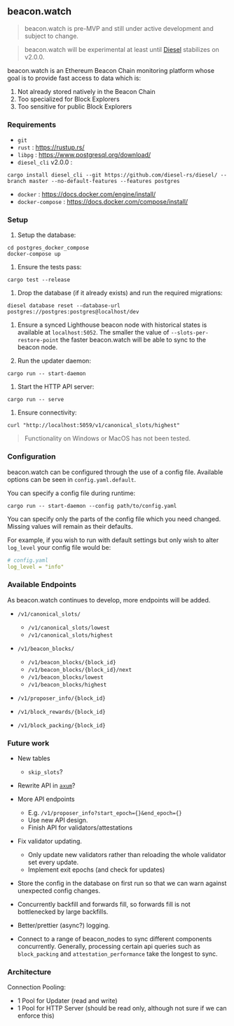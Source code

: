 ## beacon.watch

>beacon.watch is pre-MVP and still under active development and subject to change.

> beacon.watch will be experimental at least until
[Diesel](https://github.com/diesel-rs/diesel/) stabilizes on v2.0.0.

beacon.watch is an Ethereum Beacon Chain monitoring platform whose goal is to provide fast access to
data which is:
1. Not already stored natively in the Beacon Chain
2. Too specialized for Block Explorers
3. Too sensitive for public Block Explorers


### Requirements
- `git`
- `rust` : https://rustup.rs/
- `libpg` : https://www.postgresql.org/download/
- `diesel_cli` v2.0.0 :
```
cargo install diesel_cli --git https://github.com/diesel-rs/diesel/ --branch master --no-default-features --features postgres
```
- `docker` : https://docs.docker.com/engine/install/
- `docker-compose` : https://docs.docker.com/compose/install/

### Setup
1. Setup the database:
```
cd postgres_docker_compose
docker-compose up
```

1. Ensure the tests pass:
```
cargo test --release
```

1. Drop the database (if it already exists) and run the required migrations:
```
diesel database reset --database-url postgres://postgres:postgres@localhost/dev
```

1. Ensure a synced Lighthouse beacon node with historical states is available
at `localhost:5052`.
The smaller the value of `--slots-per-restore-point` the faster beacon.watch
will be able to sync to the beacon node.

1. Run the updater daemon:
```
cargo run -- start-daemon
```

1. Start the HTTP API server:
```
cargo run -- serve
```

1. Ensure connectivity:
```
curl "http://localhost:5059/v1/canonical_slots/highest"
```

> Functionality on Windows or MacOS has not been tested.


### Configuration
beacon.watch can be configured through the use of a config file.
Available options can be seen in `config.yaml.default`.

You can specify a config file during runtime:
```
cargo run -- start-daemon --config path/to/config.yaml
```

You can specify only the parts of the config file which you need changed.
Missing values will remain as their defaults.

For example, if you wish to run with default settings but only wish to alter `log_level`
your config file would be:
```yaml
# config.yaml
log_level = "info"
```

### Available Endpoints
As beacon.watch continues to develop, more endpoints will be added.

- `/v1/canonical_slots/`
  - `/v1/canonical_slots/lowest`
  - `/v1/canonical_slots/highest`


- `/v1/beacon_blocks/`
  - `/v1/beacon_blocks/{block_id}`
  - `/v1/beacon_blocks/{block_id}/next`
  - `/v1/beacon_blocks/lowest`
  - `/v1/beacon_blocks/highest`


- `/v1/proposer_info/{block_id}`


- `/v1/block_rewards/{block_id}`


- `/v1/block_packing/{block_id}`


### Future work
- New tables
  - `skip_slots`?


- Rewrite API in [`axum`](https://github.com/tokio-rs/axum)?
- More API endpoints
  - E.g. `/v1/proposer_info?start_epoch={}&end_epoch={}`
  - Use new API design.
  - Finish API for validators/attestations


- Fix validator updating.
  - Only update new validators rather than reloading the whole validator set every update. 
  - Implement exit epochs (and check for updates)


- Store the config in the database on first run so that we can warn against unexpected config changes.


- Concurrently backfill and forwards fill, so forwards fill is not bottlenecked by large backfills.


- Better/prettier (async?) logging.


- Connect to a range of beacon_nodes to sync different components concurrently.
Generally, processing certain api queries such as `block_packing` and `attestation_performance` take the longest to sync.


### Architecture
Connection Pooling:
- 1 Pool for Updater (read and write)
- 1 Pool for HTTP Server (should be read only, although not sure if we can enforce this)
